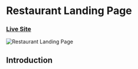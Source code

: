 # Restaurant Landing Page
### [Live Site](https://gericht-restaurant.com/)

![Restaurant Landing Page](https://i.ibb.co/5jxBKpw/image.png)


## Introduction
